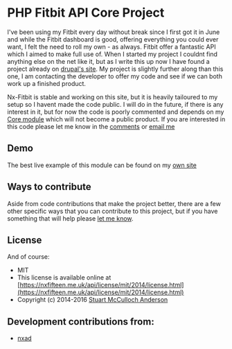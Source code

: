 PHP Fitbit API Core Project
===========================

I've been using my Fitbit every day without break since I first got it in June and while the Fitbit dashboard is good, offering everything you could ever want, I felt the need to roll my own - as always. Fitbit offer a fantastic API which I aimed to make full use of. When I started my project I couldnt find anything else on the net like it, but as I write this up now I have found a project already on [drupal's site](https://drupal.org/project/fitbit). My project is slightly further along than this one, I am contacting the developer to offer my code and see if we can both work up a finished product.

Nx-Fitbit is stable and working on this site, but it is heavily tailoured to my setup so I havent made the code public. I will do in the future, if there is any interest in it, but for now the code is poorly commented and depends on my [Core module](http://nxfifteen.me.uk/projects/drupal/modules/nx-research) which will not become a public product. If you are interested in this code please let me know in the [comments](#disqus_thread) or [email me](http://nxfifteen.me.uk/feedback)

## Demo
The best live example of this module can be found on my [own site](https://nxfifteen.me.uk/health/fit/)

## Ways to contribute
Aside from code contributions that make the project better, there are a few other specific ways that you can contribute to this project, but if you have something that will help please [let me know](mailto:stuart@nxfifteen.me.uk).

## License
And of course:

* MIT
* This license is available online at [https://nxfifteen.me.uk/api/license/mit/2014/license.html](https://nxfifteen.me.uk/api/license/mit/2014/license.html)
* Copyright (c) 2014-2016 [Stuart McCulloch Anderson](https://nx15.at/whoami)

## Development contributions from:

* [nxad](https://nx15.at/whoami)
